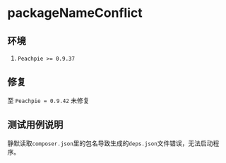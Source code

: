 # packageNameConflict

## 环境
1. `Peachpie >= 0.9.37`

## 修复
至 `Peachpie = 0.9.42` 未修复

## 测试用例说明
静默读取`composer.json`里的包名导致生成的`deps.json`文件错误，无法启动程序。
